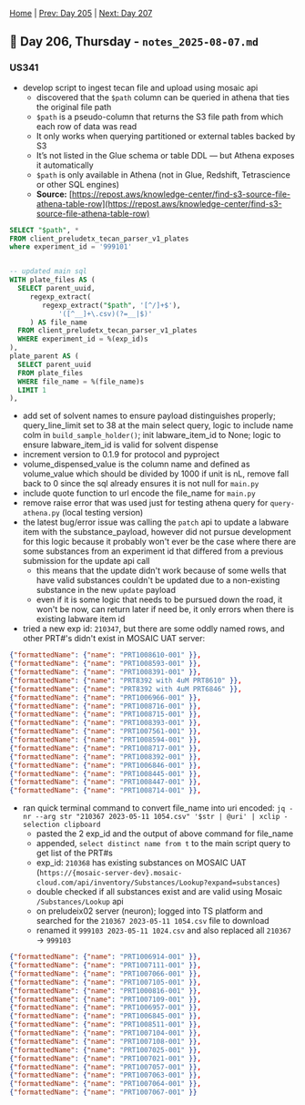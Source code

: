 [Home](../../main.md) | [Prev: Day 205](notes_2025-08-06.md) | [Next: Day 207](./notes_2025-08-08.md)

## 📝 Day 206, Thursday - `notes_2025-08-07.md`

### US341
- develop script to ingest tecan file and upload using mosaic api
    * discovered that the `$path` column can be queried in athena that ties the original file path
    * `$path` is a pseudo-column that returns the S3 file path from which each row of data was read
    * It only works when querying partitioned or external tables backed by S3
    * It’s not listed in the Glue schema or table DDL — but Athena exposes it automatically
    * `$path` is only available in Athena (not in Glue, Redshift, Tetrascience or other SQL engines)
    * **Source:** [https://repost.aws/knowledge-center/find-s3-source-file-athena-table-row](https://repost.aws/knowledge-center/find-s3-source-file-athena-table-row)


```sql
SELECT "$path", *
FROM client_preludetx_tecan_parser_v1_plates
where experiment_id = '999101'


-- updated main sql
WITH plate_files AS (
  SELECT parent_uuid,
     regexp_extract(
        regexp_extract("$path", '[^/]+$'), 
            '([^__]+\.csv)(?=__|$)'
     ) AS file_name
  FROM client_preludetx_tecan_parser_v1_plates
  WHERE experiment_id = %(exp_id)s
),
plate_parent AS (
  SELECT parent_uuid
  FROM plate_files
  WHERE file_name = %(file_name)s
  LIMIT 1
),
```

- add set of solvent names to ensure payload distinguishes properly; query_line_limit set to 38 at the main select query, logic to include name colm in `build_sample_holder()`; init labware_item_id to None; logic to ensure labware_item_id is valid for solvent dispense
- increment version to 0.1.9 for protocol and pyproject
- volume_dispensed_value is the column name and defined as volume_value which should be divided by 1000 if unit is nL, remove fall back to 0 since the sql already ensures it is not null for `main.py`
- include quote function to url encode the file_name for `main.py`
- remove raise error that was used just for testing athena query for `query-athena.py` (local testing version)
- the latest bug/error issue was calling the `patch` api to update a labware item with the substance_payload, however did not pursue development for this logic because it probably won't ever be the case where there are some substances from an experiment id that differed from a previous submission for the update api call
    * this means that the update didn't work because of some wells that have valid substances couldn't be updated due to a non-existing substance in the new `update` payload
    * even if it is some logic that needs to be pursued down the road, it won't be now, can return later if need be, it only errors when there is existing labware item id
- tried a new exp id: `210347`, but there are some oddly named rows, and other PRT#'s didn't exist in MOSAIC UAT server:

```json
{"formattedName": {"name": "PRT1008610-001" }},
{"formattedName": {"name": "PRT1008593-001" }},
{"formattedName": {"name": "PRT1008391-001" }},
{"formattedName": {"name": "PRT8392 with 4uM PRT8610" }},
{"formattedName": {"name": "PRT8392 with 4uM PRT6846" }},
{"formattedName": {"name": "PRT1006966-001" }},
{"formattedName": {"name": "PRT1008716-001" }},
{"formattedName": {"name": "PRT1008715-001" }},
{"formattedName": {"name": "PRT1008393-001" }},
{"formattedName": {"name": "PRT1007561-001" }},
{"formattedName": {"name": "PRT1008594-001" }},
{"formattedName": {"name": "PRT1008717-001" }},
{"formattedName": {"name": "PRT1008392-001" }},
{"formattedName": {"name": "PRT1006846-001" }},
{"formattedName": {"name": "PRT1008445-001" }},
{"formattedName": {"name": "PRT1008447-001" }},
{"formattedName": {"name": "PRT1008714-001" }},
```

- ran quick terminal command to convert file_name into uri encoded: `jq -nr --arg str "210367 2023-05-11 1054.csv" '$str | @uri' | xclip -selection clipboard`
    * pasted the 2 exp_id and the output of above command for file_name
    * appended, `select distinct name from t` to the main script query to get list of the PRT#s
    * exp_id: `210368` has existing substances on MOSAIC UAT (`https://{mosaic-server-dev}.mosaic-cloud.com/api/inventory/Substances/Lookup?expand=substances`)
    * double checked if all substances exist and are valid using Mosaic `/Substances/Lookup` api
    * on preludeix02 server (neuron); logged into TS platform and searched for the `210367 2023-05-11 1054.csv` file to download
    * renamed it `999103 2023-05-11 1024.csv` and also replaced all `210367` -> `999103`

```json
{"formattedName": {"name": "PRT1006914-001" }},
{"formattedName": {"name": "PRT1007111-001" }},
{"formattedName": {"name": "PRT1007066-001" }},
{"formattedName": {"name": "PRT1007105-001" }},
{"formattedName": {"name": "PRT1000816-001" }},
{"formattedName": {"name": "PRT1007109-001" }},
{"formattedName": {"name": "PRT1006957-001" }},
{"formattedName": {"name": "PRT1006845-001" }},
{"formattedName": {"name": "PRT1008511-001" }},
{"formattedName": {"name": "PRT1007104-001" }},
{"formattedName": {"name": "PRT1007108-001" }},
{"formattedName": {"name": "PRT1007025-001" }},
{"formattedName": {"name": "PRT1007021-001" }},
{"formattedName": {"name": "PRT1007057-001" }},
{"formattedName": {"name": "PRT1007063-001" }},
{"formattedName": {"name": "PRT1007064-001" }},
{"formattedName": {"name": "PRT1007067-001" }}
```
